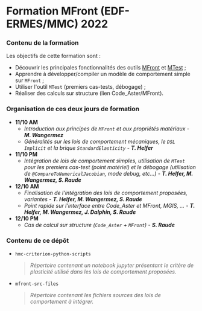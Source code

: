 # Formation MFront (EDF-ERMES/MMC) 2022
### Contenu de la formation 
Les objectifs de cette formation sont :
- Découvrir les principales fonctionnalités des outils [MFront](https://tfel.sourceforge.net/) et [MTest](https://tfel.sourceforge.net/mtest.html) ;
- Apprendre à développer/compiler un modèle de comportement simple sur `MFront` ;
- Utiliser l'outil `MTest` (premiers cas-tests, débogage) ;
- Réaliser des calculs sur structure (lien Code_Aster/MFront).

### Organisation de ces deux jours de formation
- __11/10 AM__
    - *Introduction aux principes de `MFront` et aux propriétés matériaux - __M. Wangermez__*
    - *Généralités sur les lois de comportement mécaniques, le `DSL Implicit` et la brique `StandardElasticity` - __T. Helfer__*
- __11/10 PM__
    - *Intégration de lois de comportement simples, utilisation de `MTest` pour les premiers cas-test (point matériel) et le débogage (utilisation de `@CompareToNumericalJacobian`, mode debug, etc...) - __T. Helfer, M. Wangermez, S. Raude__*
- __12/10 AM__
    - *Finalisation de l'intégration des lois de comportement proposées, variantes - __T. Helfer, M. Wangermez, S. Raude__*
    - *Point rapide sur l'interface entre Code_Aster et MFront, MGIS, ... - __T. Helfer, M. Wangermez, J. Dalphin, S. Raude__*
- __12/10 PM__
    - *Cas de calcul sur structure (`Code_Aster` + `MFront`) - __S. Raude__*

### Contenu de ce dépôt
- `hmc-criterion-python-scripts`
    > *Répertoire contenant un notebook jupyter présentant le critère de plasticité utilisé dans les lois de comportement proposées.*
- `mfront-src-files`
    > *Répertoire contenant les fichiers sources des lois de comportement à intégrer.*